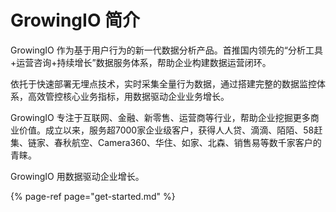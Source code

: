 # GrowingIO 简介

GrowingIO 作为基于用户行为的新一代数据分析产品。首推国内领先的“分析工具+运营咨询+持续增长”数据服务体系，帮助企业构建数据运营闭环。

依托于快速部署无埋点技术，实时采集全量行为数据，通过搭建完整的数据监控体系，高效管控核心业务指标，用数据驱动企业业务增长。  
  
GrowingIO 专注于互联网、金融、新零售、运营商等行业，帮助企业挖掘更多商业价值。成立以来，服务超7000家企业级客户，获得人人贷、滴滴、陌陌、58赶集、链家、春秋航空、Camera360、华住、如家、北森、销售易等数千家客户的青睐。

GrowingIO 用数据驱动企业增长。

{% page-ref page="get-started.md" %}




